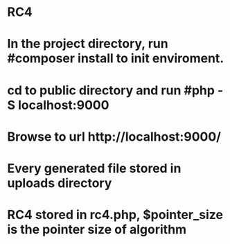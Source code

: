 # RC4
# In the project directory, run #composer install to init enviroment.
# cd to public directory and run #php -S localhost:9000
# Browse to url http://localhost:9000/
# Every generated file stored in uploads directory
# RC4 stored in rc4.php, $pointer_size is the pointer size of algorithm
